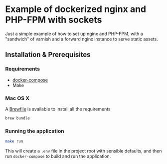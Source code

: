 # Example of dockerized nginx and PHP-FPM with sockets

Just a simple example of how to set up nginx and PHP-FPM, with a "sandwich" of varnish and a forward nginx instance to serve static assets.

## Installation & Prerequisites

### Requirements

* [docker-compose]
* Make

### Mac OS X
A [Brewfile][Brewfile] is available to install all the requirements
```bash
brew bundle
```

### Running the application


```bash
make run
```

This will create a `.env` file in the project root with sensible defaults, and then run `docker-compose` to build and run the application.

[docker-compose]: https://docs.docker.com/compose/
[Brewfile]: ./Brewfile
